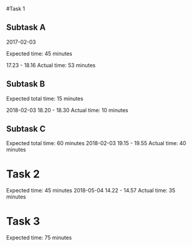 #Task 1
## Subtask A
2017-02-03

Expected  time: 45 minutes

17.23 - 18.16
Actual time: 53 minutes

## Subtask B

Expected total time: 15 minutes

2018-02-03
18.20 - 18.30
Actual time: 10 minutes


## Subtask C

Expected total time: 60 minutes
2018-02-03
19.15 - 19.55
Actual time: 40 minutes



# Task 2
Expected time: 45 minutes
2018-05-04
14.22 - 14.57
Actual time: 35 minutes


# Task 3
Expected time: 75 minutes
